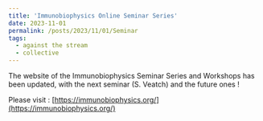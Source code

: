 ```yaml
---
title: 'Immunobiophysics Online Seminar Series'
date: 2023-11-01
permalink: /posts/2023/11/01/Seminar
tags:
  - against the stream
  - collective
---
```


The website of the Immunobiophysics Seminar Series and Workshops has been updated, with the next seminar (S. Veatch) and the future ones !

Please visit : [https://immunobiophysics.org/](https://immunobiophysics.org/)

